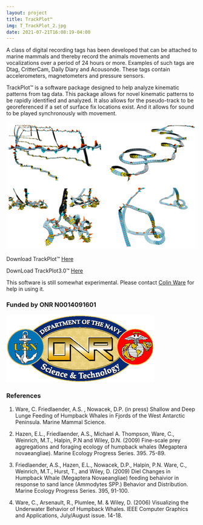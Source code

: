 ```yaml
---
layout: project
title: TrackPlot™
img: T_TrackPlot_2.jpg
date: 2021-07-21T16:08:19-04:00
---
```


A class of digital recording tags has been developed that can be attached to marine mammals and thereby record the animals movements and vocalizations over a period of 24 hours or more. Examples of such tags are Dtag, CritterCam, Daily Diary and Acousonde. These tags contain accelerometers, magnetometers and pressure sensors.

TrackPlot™ is a software package designed to help analyze kinematic patterns from tag data. This package allows for novel kinematic patterns to be rapidly identified and analyzed. It also allows for the pseudo-track to be georeferenced if a set of surface fix locations exist. And it allows for sound to be played synchronously with movement.

![TrackPlot](trackplot.jpg)

Download TrackPlot™ [Here](TrackplotPkg_2012.zip)

DownLoad TrackPlot3.0™ [Here](TrackPlot3.0_installer.zip)

This software is still somewhat experimental. Please contact [Colin Ware](mailto:cware@ccom.unh.edu) for help in using it.

### Funded by ONR N0014091601
![Office of Naval Research](ONR.png)

### References

1. Ware, C. Friedlaender, A.S. , Nowacek, D.P. (in press) Shallow and Deep Lunge Feeding of Humpback Whales in Fjords of the West Antarctic Peninsula. Marine Mammal Science.

2. Hazen, E.L., Friedlaender, A.S., Michael A. Thompson, Ware, C., Weinrich, M.T., Halpin, P.N and Wiley, D.N. (2009) Fine-scale prey aggregations and foraging ecology of humpback whales (Megaptera novaeangliae). Marine Ecology Progress Series. 395. 75-89.

3. Friedlaender, A.S., Hazen, E.L., Nowacek, D.P., Halpin, P.N. Ware, C., Weinrich, M.T., Hurst, T., and Wiley, D. (2009) Diel Changes in Humpback Whale (Megaptera Novaeangliae) feeding behaivior in response to sand lance (Ammodytes SPP.) Behavior and Distribution. Marine Ecology Progress Series. 395, 91-100.

4. Ware, C., Arsenault, R., Plumlee, M. & Wiley, D. (2006) Visualizing the Underwater Behavior of Humpback Whales. IEEE Computer Graphics and Applications, July/August issue. 14-18.